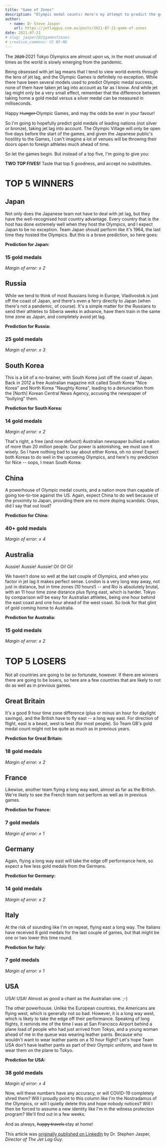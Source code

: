 ```yaml
---
title: "Game of Zones"
description: "Olympic medal counts: Here's my attempt to predict the gold medal counts based on jet lag"
author:
  - name: Dr Steve Jasper
    url: https://jetlagguy.com.au/posts/2021-07-21-game-of-zones
date: 2021-07-21
# slug: jasper2021gameofzones
# creative_commons: CC BY-ND
---
```


The 2̶0̶2̶0̶ 2021 Tokyo Olympics are almost upon us, in the most unusual of times as the world is slowly emerging from the pandemic.

Being obsessed with jet lag means that I tend to view world events through the lens of jet lag, and the Olympic Games is definitely no exception. While there have been several models used to predict Olympic medal success, none of them have taken jet lag into account as far as I know. And while jet lag might only be a very small effect, remember that the difference between taking home a gold medal versus a silver medal can be measured in milliseconds.

Happy H̶u̶n̶g̶e̶r̶ Olympic Games, and may the odds be ever in your favour!

So I'm going to hopefully predict gold medals of leading nations (not silver or bronze), taking jet lag into account. The Olympic Village will only be open five days before the start of the games, and given the Japanese public's hostility to the Games, I can't imagine a lot of venues will be throwing their doors open to foreign athletes much ahead of time.

So let the games begin. But instead of a top five, I'm going to give you:

**TWO TOP FIVES!** Taste that top 5 goodness, and accept no substitutes.

# TOP 5 WINNERS

## Japan

Not only does the Japanese team not have to deal with jet lag, but they have the well-recognised host country advantage. Every country that is the host has done extremely well when they host the Olympics, and I expect Japan to be no exception. Team Japan should perform like it's 1964, the last time they hosted the Olympics. But this is a brave prediction, so here goes: <gulp>

**Prediction for Japan:**

### 15 gold medals

*Margin of error: ± 2*

## Russia

While we tend to think of most Russians living in Europe, Vladivostok is just off the coast of Japan, and there's even a ferry directly to Japan (when there's not a pandemic, of course). It's a simple matter for the Russians to send their athletes to Siberia weeks in advance, have them train in the same time zone as Japan, and completely avoid jet lag.

**Prediction for Russia:**

### 25 gold medals

*Margin of error: ± 3*

## South Korea

This is a bit of a no-brainer, with South Korea just off the coast of Japan. Back in 2012 a free Australian magazine mX called South Korea "Nice Korea" and North Korea "Naughty Korea", leading to a denunciation from the [North] Korean Central News Agency, accusing the newspaper of "bullying" them.

**Prediction for South Korea:**

### 14 gold medals

*Margin of error: ± 2*

That's right, a free (and now defunct) Australian newspaper bullied a nation of more than 20 million people. Our power is astonishing, we must use it wisely. So I have nothing bad to say about either Korea, oh no siree! Expect both Koreas to do well in the upcoming Olympics, and here's my prediction for Nice -- oops, I mean South Korea:

## China

A powerhouse of Olympic medal counts, and a nation more than capable of going toe-to-toe against the US. Again, expect China to do well because of the proximity to Japan, providing there are no more doping scandals. Oops, did I say that out loud?

**Prediction for China:**

### 40+ gold medals

*Margin of error: ± 4*

## Australia

Aussie! Aussie! Aussie! Oi! Oi! Oi!

We haven't done so well at the last couple of Olympics, and when you factor in jet lag it makes perfect sense. London is a very long way away, not just in distance, but in time zones (10 hours!) -- and Rio is absolutely brutal, with an 11 hour time zone distance plus flying east, which is harder. Tokyo by comparison will be easy for Australian athletes, being one hour behind the east coast and one hour ahead of the west coast. So look for that glint of gold coming home to Australia.

**Prediction for Australia:**

### 15 gold medals

*Margin of error: ± 2*

# TOP 5 LOSERS

Not all countries are going to be so fortunate, however. If there are winners there are going to be losers, so here are a few countries that are likely to not do as well as in previous games.

## Great Britain

It's a good 9 hour time zone difference (plus or minus an hour for daylight savings), and the British have to fly east -- a long way east. For direction of flight, east is a beast, west is best (for most people). So Team GB's gold medal count might not be quite as much as in previous years.

**Prediction for Great Britain:**

### 18 gold medals

*Margin of error: ± 2*

## France

Likewise, another team flying a long way east, almost as far as the British. We're likely to see the French team not perform as well as in previous games.

**Prediction for France:**

### 7 gold medals

*Margin of error: ± 1*

## Germany

Again, flying a long way east will take the edge off performance here, so expect a few less gold medals from the Germans.

**Prediction for Germany:**

### 14 gold medals

*Margin of error: ± 2*

## Italy

At the risk of sounding like I'm on repeat, flying east a long way. The Italians have received 8 gold medals for the last couple of games, but that might be one or two lower this time round.

**Prediction for Italy:**

### 7 gold medals

*Margin of error: ± 1*

## USA

USA! USA! Almost as good a chant as the Australian one. ;-)

The other powerhouse. Unlike the European countries, the Americans are flying west, which is generally not so bad. However, it is a long way west, which is likely to take the edge off their performance. Speaking of long flights, it reminds me of the time I was at San Francisco Airport behind a plane load of people who had just arrived from Tokyo, and a young woman ahead of me in the queue was wearing leather pants. Because who wouldn't want to wear leather pants on a 10 hour flight? Let's hope Team USA don't have leather pants as part of their Olympic uniform, and have to wear them on the plane to Tokyo.

**Prediction for USA:**

### 38 gold medals

*Margin of error: ± 4*

Now, will these numbers have any accuracy, or will COVID-19 completely shred them? Will I proudly point to this column like I'm the Nostradamus of the Olympics, or will I quietly delete this and hope nobody notices? Will I then be forced to assume a new identity like I'm in the witness protection program? We'll find out in a few weeks.

And as always, h̶a̶p̶p̶y̶ ̶t̶r̶a̶v̶e̶l̶s̶ stay at home!

This article was [originally published on LinkedIn](https://www.linkedin.com/pulse/game-zones-dr-stephen-jasper) by Dr. Stephen Jasper, *Director of The Jet Lag Guy*.
